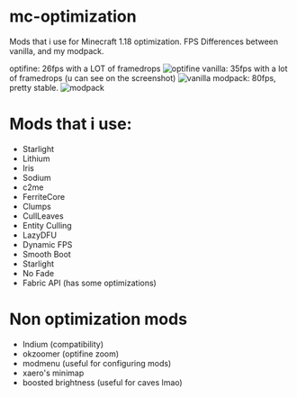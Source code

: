 # mc-optimization
Mods that i use for Minecraft 1.18 optimization.
FPS Differences between vanilla, and my modpack.


optifine: 26fps with a LOT of framedrops
![optifine](https://i.imgur.com/6ayAySg.png)
vanilla: 35fps with a lot of framedrops (u can see on the screenshot)
![vanilla](https://i.imgur.com/hn4aukl.png)
modpack: 80fps, pretty stable.
![modpack](https://i.imgur.com/NVQCBu6.png)

# Mods that i use:

- Starlight
- Lithium
- Iris 
- Sodium
- c2me
- FerriteCore
- Clumps
- CullLeaves
- Entity Culling
- LazyDFU
- Dynamic FPS
- Smooth Boot
- Starlight
- No Fade
- Fabric API (has some optimizations)

# Non optimization mods 
- Indium (compatibility)
- okzoomer (optifine zoom)
- modmenu (useful for configuring mods)
- xaero's minimap
- boosted brightness (useful for caves lmao)
